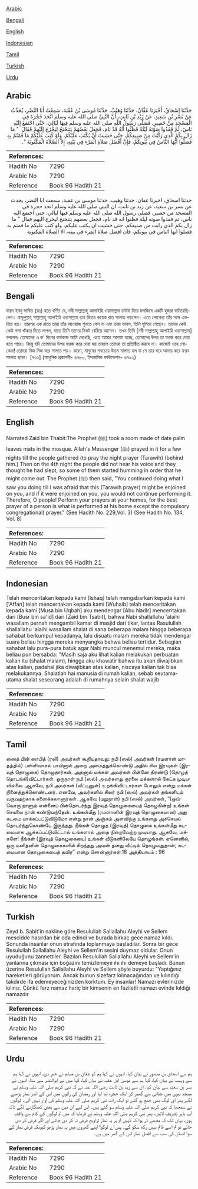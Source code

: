 [Arabic](#arabic)

[Bengali](#bengali)

[English](#english)

[Indonesian](#indonesian)

[Tamil](#tamil)

[Turkish](#turkish)

[Urdu](#urdu)

## Arabic


<div dir="rtl" lang="ar" style={{fontSize:'larger',backgroundColor:'#f8f9fa',padding:20}}>
حَدَّثَنَا إِسْحَاقُ، أَخْبَرَنَا عَفَّانُ، حَدَّثَنَا وُهَيْبٌ، حَدَّثَنَا مُوسَى بْنُ عُقْبَةَ، سَمِعْتُ أَبَا النَّضْرِ، يُحَدِّثُ عَنْ بُسْرِ بْنِ سَعِيدٍ، عَنْ زَيْدِ بْنِ ثَابِتٍ، أَنَّ النَّبِيَّ صلى الله عليه وسلم اتَّخَذَ حُجْرَةً فِي الْمَسْجِدِ مِنْ حَصِيرٍ، فَصَلَّى رَسُولُ اللَّهِ صلى الله عليه وسلم فِيهَا لَيَالِيَ، حَتَّى اجْتَمَعَ إِلَيْهِ نَاسٌ، ثُمَّ فَقَدُوا صَوْتَهُ لَيْلَةً فَظَنُّوا أَنَّهُ قَدْ نَامَ، فَجَعَلَ بَعْضُهُمْ يَتَنَحْنَحُ لِيَخْرُجَ إِلَيْهِمْ فَقَالَ ‏ "‏ مَا زَالَ بِكُمُ الَّذِي رَأَيْتُ مِنْ صَنِيعِكُمْ، حَتَّى خَشِيتُ أَنْ يُكْتَبَ عَلَيْكُمْ، وَلَوْ كُتِبَ عَلَيْكُمْ مَا قُمْتُمْ بِهِ فَصَلُّوا أَيُّهَا النَّاسُ فِي بُيُوتِكُمْ، فَإِنَّ أَفْضَلَ صَلاَةِ الْمَرْءِ فِي بَيْتِهِ، إِلاَّ الصَّلاَةَ الْمَكْتُوبَةَ ‏"‏‏.‏
</div>
<div style={{backgroundColor:'#f8f9fa',padding:20, marginBottom: 10}}><table> <thead> <tr> <th>References:</th> <th></th> </tr> </thead> <tbody><tr><td>Hadith No</td><td>7290</td></tr><tr><td>Arabic No</td><td>7290</td></tr><tr><td>Reference</td><td>Book 96 Hadith 21</td></tr></tbody></table></div>


<div dir="rtl" lang="ar" style={{fontSize:'larger',backgroundColor:'#f8f9fa',padding:20}}>
حدثنا اسحاق، اخبرنا عفان، حدثنا وهيب، حدثنا موسى بن عقبة، سمعت ابا النضر، يحدث عن بسر بن سعيد، عن زيد بن ثابت، ان النبي صلى الله عليه وسلم اتخذ حجرة في المسجد من حصير، فصلى رسول الله صلى الله عليه وسلم فيها ليالي، حتى اجتمع اليه ناس، ثم فقدوا صوته ليلة فظنوا انه قد نام، فجعل بعضهم يتنحنح ليخرج اليهم فقال " ما زال بكم الذي رايت من صنيعكم، حتى خشيت ان يكتب عليكم، ولو كتب عليكم ما قمتم به فصلوا ايها الناس في بيوتكم، فان افضل صلاة المرء في بيته، الا الصلاة المكتوبة
</div>
<div style={{backgroundColor:'#f8f9fa',padding:20, marginBottom: 10}}><table> <thead> <tr> <th>References:</th> <th></th> </tr> </thead> <tbody><tr><td>Hadith No</td><td>7290</td></tr><tr><td>Arabic No</td><td>7290</td></tr><tr><td>Reference</td><td>Book 96 Hadith 21</td></tr></tbody></table></div>

## Bengali


<div dir="ltr" lang="bn" style={{fontSize:'larger',backgroundColor:'#f8f9fa',padding:20}}>
যায়দ ইবনু সাবিত (রাঃ) হতে বর্ণিত যে, নবী সাল্লাল্লাহু আলাইহি ওয়াসাল্লাম চাটাই দিয়ে মসজিদে একটি হুজরা বানিয়েছিলেন। রাসূলুল্লাহ্ সাল্লাল্লাহু আলাইহি ওয়াসাল্লাম তার ভিতর কয়েক রাত সালাত পড়লেন। এতে লোকেরা তাঁর সঙ্গে একত্রিত হত। তারপর এক রাতে তারা তাঁর আওয়াজ শুনতে পেল না এবং তারা ভাবল, তিনি ঘুমিয়ে গেছেন। তাদের কেউ কেউ গলা খাঁকার দিতে লাগল, যাতে তিনি তাদের নিকট বেরিয়ে আসেন। তখন তিনি [নবী সাল্লাল্লাহু আলাইহি ওয়াসাল্লাম] বললেনঃ তোমাদের এ ক’ দিনের কর্মকান্ড আমি দেখেছি, এতে আমার আশঙ্কা হচ্ছে, তোমাদের উপর তা ফরজ করে দেয়া হতে পারে। কিন্তু যদি তোমাদের উপর ফরজ করে দেয়া হয় তাহলে তোমরা তা প্রতিষ্ঠিত করবে না। কাজেই ওহে লোকেরা! তোমরা নিজ নিজ ঘরে সালাত পড়। কারণ, মানুষের সবচেয়ে উত্তম সালাত হল যা সে তার ঘরে আদায় করে ফরয সালাত ছাড়া। [৭৩১] (আধুনিক প্রকাশনী- ৬৭৮০, ইসলামিক ফাউন্ডেশন- ৬৭৯২)
</div>
<div style={{backgroundColor:'#f8f9fa',padding:20, marginBottom: 10}}><table> <thead> <tr> <th>References:</th> <th></th> </tr> </thead> <tbody><tr><td>Hadith No</td><td>7290</td></tr><tr><td>Arabic No</td><td>7290</td></tr><tr><td>Reference</td><td>Book 96 Hadith 21</td></tr></tbody></table></div>

## English


<div dir="ltr" lang="en" style={{fontSize:'larger',backgroundColor:'#f8f9fa',padding:20}}>
Narrated Zaid bin Thabit:The Prophet (ﷺ) took a room made of date palm leaves mats in the mosque. Allah's Messenger (ﷺ) prayed in it for a few nights till the people gathered (to pray the night prayer (Tarawih) (behind him.) Then on the 4th night the people did not hear his voice and they thought he had slept, so some of them started humming in order that he might come out. The Prophet (ﷺ) then said, "You continued doing what I saw you doing till I was afraid that this (Tarawih prayer) might be enjoined on you, and if it were enjoined on you, you would not continue performing it. Therefore, O people! Perform your prayers at your homes, for the best prayer of a person is what is performed at his home except the compulsory congregational) prayer." (See Hadith No. 229,Vol. 3) (See Hadith No. 134, Vol. 8)
</div>
<div style={{backgroundColor:'#f8f9fa',padding:20, marginBottom: 10}}><table> <thead> <tr> <th>References:</th> <th></th> </tr> </thead> <tbody><tr><td>Hadith No</td><td>7290</td></tr><tr><td>Arabic No</td><td>7290</td></tr><tr><td>Reference</td><td>Book 96 Hadith 21</td></tr></tbody></table></div>

## Indonesian


<div dir="ltr" lang="id" style={{fontSize:'larger',backgroundColor:'#f8f9fa',padding:20}}>
Telah menceritakan kepada kami [Ishaq] telah mengabarkan kepada kami ['Affan] telah menceritakan kepada kami [Wuhaib] telah menceritakan kepada kami [Musa bin Uqbah] aku mendengar [Abu Nadlr] menceritakan dari [Busr bin sa'id] dari [Zaid bin Tsabit], bahwa Nabi shallallahu 'alaihi wasallam pernah mengambil kamar di masjid dari tikar, lantas Rasulullah shallallahu 'alaihi wasallam shalat di sana beberapa malam hingga beberapa sahabat berkumpul kepadanya, lalu disuatu malam mereka tidak mendengar suara beliau hingga mereka menyangka bahwa beliau tertidur. Sebagian sahabat lalu pura-pura batuk agar Nabi muncul menemui mereka, maka beliau pun bersabda: "Masih saja aku lihat kalian melakukan perbuatan kalian itu (shalat malam), hingga aku khawatir bahwa itu akan diwajibkan atas kalian, padahal jika diwajibkan atas kalian, niscaya kalian tak bisa melakukannya. Shalatlah hai manusia di rumah kalian, sebab seutama-utama shalat seseorang adalah di rumahnya selain shalat wajib
</div>
<div style={{backgroundColor:'#f8f9fa',padding:20, marginBottom: 10}}><table> <thead> <tr> <th>References:</th> <th></th> </tr> </thead> <tbody><tr><td>Hadith No</td><td>7290</td></tr><tr><td>Arabic No</td><td>7290</td></tr><tr><td>Reference</td><td>Book 96 Hadith 21</td></tr></tbody></table></div>

## Tamil


<div dir="ltr" lang="ta" style={{fontSize:'larger',backgroundColor:'#f8f9fa',padding:20}}>
ஸைத் பின் ஸாபித் (ரலி) அவர்கள் கூறியதாவது: நபி (ஸல்) அவர்கள் (ரமளான் மாதத்தில்) பள்ளிவாசல் பாயினால் அறை அமைத்துக்கொண்டு அதில் சில இரவுகள் (இரவுத் தொழுகை) தொழுதார்கள். அதனால் மக்கள் அவர்கள் பின்னே திரண்டு (தொழத் தொடங்கி)விட்டார்கள். ஒருநாள் நபி (ஸல்) அவர்களது குரலை மக்களால் கேட்க முடியவில்லை. ஆகவே, நபி அவர்கள் (வீட்டினுள்) உறங்கிவிட்டார்கள் போலும் என்று மக்கள் நினைத்துக்கொண்டனர். எனவே, அவர்களில் சிலர் நபி (ஸல்) அவர்கள் தங்களிடம் வருவதற்காக கனைக்கலானார்கள். ஆகவே (மறுநாள்) நபி (ஸல்) அவர்கள், “(ஒவ்வொரு நாளும் என்னைப் பின்தொடர்ந்து இரவுத் தொழுகையைத் தொழுகின்ற) உங்கள் செயலை நான் கண்டுவந்தேன். உங்கள்மீது (ரமளானின் இரவுத் தொழுகையான) அது கடமை யாக்கப்பட்டுவிடுமோ என்று நான் அஞ்சும் அளவிற்கு உங்களது அச்செயல் தொடர்ந்துகொண்டே இருந்தது. நீங்கள் தொழுத (இரவுத்) தொழுகை உங்கள்மீது கடமையாக ஆக்கப்பட்டுவிட்டால் உங்களால் அதை நிறைவேற்ற முடியாது. ஆகவே, மக்களே! நீங்கள் (இரவுத் தொழுகையை) உங்கள் வீடுகளிலேயே தொழுங்கள். ஏனெனில், ஒரு மனிதனின் தொழுகைகளில் சிறந்தது அவன் தனது வீட்டில் தொழுவதுதான்; கடமையான தொழுகையைத் தவிர” என்று சொன்னார்கள்.18 அத்தியாயம் : 96
</div>
<div style={{backgroundColor:'#f8f9fa',padding:20, marginBottom: 10}}><table> <thead> <tr> <th>References:</th> <th></th> </tr> </thead> <tbody><tr><td>Hadith No</td><td>7290</td></tr><tr><td>Arabic No</td><td>7290</td></tr><tr><td>Reference</td><td>Book 96 Hadith 21</td></tr></tbody></table></div>

## Turkish


<div dir="ltr" lang="tr" style={{fontSize:'larger',backgroundColor:'#f8f9fa',padding:20}}>
Zeyd b. Sabit'in nakline göre Resulullah Sallallahu Aleyhi ve Sellem mescidde hasırdan bir oda edindi ve burada birkaç gece namaz kıldı. Sonunda insanlar onun etrafında toplanmaya başladılar. Sonra bir gece Resulullah Sallallahu Aleyhi ve Sellem'in sesini duymaz oldular. Onun uyuduğunu zannettiler. Bazıları Resulullah Sallallahu Aleyhi ve Sellem'in yanlarına çıkması için boğazını temizlemeye ıhı ıhı demeye başladı. Bunun üzerine Resulullah Sallallahu Aleyhi ve Sellem şöyle buyurdu: "Yaptığınız hareketleri görüyorum. Ancak bunun sizefarz kılınacağından ve kılındığı takdirde ifa edemeyeceğinizden korktum. Ey insanlar! Namazı evlerinizde kılınız. Çünkü farz namaz hariç bir kimsenin en faziletli namazı evinde kıldığı namazdır
</div>
<div style={{backgroundColor:'#f8f9fa',padding:20, marginBottom: 10}}><table> <thead> <tr> <th>References:</th> <th></th> </tr> </thead> <tbody><tr><td>Hadith No</td><td>7290</td></tr><tr><td>Arabic No</td><td>7290</td></tr><tr><td>Reference</td><td>Book 96 Hadith 21</td></tr></tbody></table></div>

## Urdu


<div dir="rtl" lang="ur" style={{fontSize:'larger',backgroundColor:'#f8f9fa',padding:20}}>
ہم سے اسحاق بن منصور نے بیان کیا، انہوں نے کہا ہم کو عفان بن مسلم نے خبر دی، انہوں نے کہا ہم سے وہیب نے بیان کیا، کہا ہم سے موسیٰ ابن عقبہ نے بیان کیا، کہا میں نے ابوالنضر سے سنا، انہوں نے بسر بن سعید سے بیان کیا، ان سے زید بن ثابت رضی اللہ عنہ نے کہ نبی کریم صلی اللہ علیہ وسلم نے مسجد نبوی میں چٹائی سے گھیر کر ایک حجرہ بنا لیا اور رمضان کی راتوں میں اس کے اندر نماز پڑھنے لگے پھر اور لوگ بھی جمع ہو گئے تو ایک رات نبی کریم صلی اللہ علیہ وسلم کی آواز نہیں آئی۔ لوگوں نے سمجھا کہ نبی کریم صلی اللہ علیہ وسلم سو گئے ہیں۔ اس لیے ان میں سے بعض کھنگارنے لگے تاکہ آپ باہر تشریف لائیں، پھر نبی کریم صلی اللہ علیہ وسلم نے فرمایا کہ میں تم لوگوں کے کام سے واقف ہوں، یہاں تک کہ مجھے ڈر ہوا کہ کہیں تم پر یہ نماز تراویح فرض نہ کر دی جائے اور اگر فرض کر دی جائے تو تم اسے قائم نہیں رکھ سکو گے۔ پس اے لوگو! اپنے گھروں میں یہ نماز پڑھو کیونکہ فرض نماز کے سوا انسان کی سب سے افضل نماز اس کے گھر میں ہے۔
</div>
<div style={{backgroundColor:'#f8f9fa',padding:20, marginBottom: 10}}><table> <thead> <tr> <th>References:</th> <th></th> </tr> </thead> <tbody><tr><td>Hadith No</td><td>7290</td></tr><tr><td>Arabic No</td><td>7290</td></tr><tr><td>Reference</td><td>Book 96 Hadith 21</td></tr></tbody></table></div>